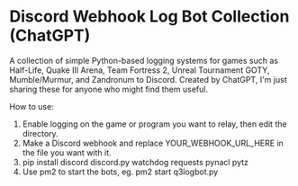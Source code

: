 # Discord Webhook Log Bot Collection (ChatGPT)
 A collection of simple Python-based logging systems for games such as Half-Life, Quake III Arena, Team Fortress 2, Unreal Tournament GOTY, Mumble/Murmur, and Zandronum to Discord. Created by ChatGPT, I'm just sharing these for anyone who might find them useful.

How to use:

1. Enable logging on the game or program you want to relay, then edit the directory.
2. Make a Discord webhook and replace YOUR_WEBHOOK_URL_HERE in the file you want with it.
3. pip install discord discord.py watchdog requests pynacl pytz
4. Use pm2 to start the bots, eg. pm2 start q3logbot.py

